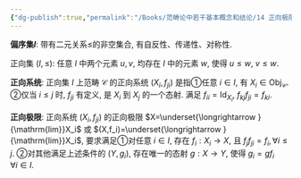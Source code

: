 ```yaml
---
{"dg-publish":true,"permalink":"/Books/范畴论中若干基本概念和结论/14 正向极限与逆向极限/","dgPassFrontmatter":true,"created":"2024-07-06T09:51:14.730+08:00","updated":"2024-07-22T13:57:15.416+08:00"}
---
```


**偏序集$I$**: 带有二元关系$\leqslant$的非空集合, 有自反性、传递性、对称性. 

正向集 $(I,\leqslant)$: 任意 $I$ 中两个元素  $u,v$, 均存在 $I$ 中的元素 $w$, 使得 $u\leqslant w,\ v\leqslant w$.

**正向系统**: 正向集 $I$ 上范畴 $\mathcal{C}$ 的正向系统 $(X_i,f_{ji})$ 是指①任意 $i \in I$, 有 $X_i \in \mathrm{Obj}_\mathcal{C}$. ②仅当 $i\leqslant j$ 时, $f_{ji}$ 有定义, 是 $X_i$ 到 $X_j$ 的一个态射. 满足 $f_{ii}=\mathrm{Id}_{X_i}$, $f_{kj}f_{ji}=f_{ki}$.

**正向极限**: 正向系统 $(X_i,f_{ji})$ 的正向极限 $X=\underset{\longrightarrow }{\mathrm{lim}}X_i$ 或 $(X,f_i)=\underset{\longrightarrow }{\mathrm{lim}}X_i$, 要求满足①对任意 $i \in I$, 存在 $f_i:X_i\rightarrow X$, 且 $f_jf_{ji}=f_i, \forall i\leqslant j$. ②对其他满足上述条件的 $(Y,g_i)$, 存在唯一的态射 $g:X\rightarrow Y$, 使得 $g_i=gf_i\quad \forall i \in I$.